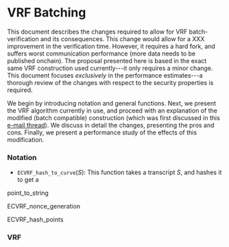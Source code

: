 # VRF Batching
This document describes the changes required to allow for VRF batch-verification and its consequences. This change would allow for a XXX improvement in the verification time. However, it requires a hard fork, and suffers worst communication performance (more data needs to be published onchain). The proposal presented here is based in the exact same VRF construction used currently---it only requires a minor change. This document focuses _exclusively_ in the performance estimates---a thorough review of the changes with respect to the security properties is required.

We begin by introducing notation and general functions. Next, we present the VRF algorithm currently in use, and proceed with an explanation of the modified (batch compatible) construction (which was first discussed in this [e-mail thread](https://mailarchive.ietf.org/arch/msg/cfrg/KJwe92nLEkmJGpBe-OST_ilr_MQ/)). We discuss in detail the changes, presenting the pros and cons. Finally, we present a performance study of the effects of this modification.

### Notation
* $\texttt{ECVRF_hash_to_curve}(S):$ This function takes a transcript $S$, and hashes it to get a

point_to_string

ECVRF_nonce_generation

ECVRF_hash_points


### VRF 